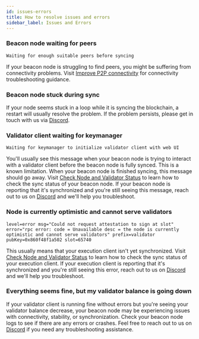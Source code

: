 ```yaml
---
id: issues-errors
title: How to resolve issues and errors
sidebar_label: Issues and Errors
---
```


### Beacon node waiting for peers

```
Waiting for enough suitable peers before syncing
```

If your beacon node is struggling to find peers, you might be suffering from connectivity problems. Visit [Improve P2P connectivity](/docs/prysm-usage/p2p-host-ip) for connectivity troubleshooting guidance.


### Beacon node stuck during sync

If your node seems stuck in a loop while it is syncing the blockchain, a restart will usually resolve the problem. If the problem persists, please get in touch with us via [Discord](https://discord.gg/prysmaticlabs).


### Validator client waiting for keymanager

```
Waiting for keymanager to initialize validator client with web UI
```

You'll usually see this message when your beacon node is trying to interact with a validator client before the beacon node is fully synced. This is a known limitation. When your beacon node is finished syncing, this message should go away. Visit [Check Node and Validator Status](../monitoring/checking-status.md) to learn how to check the sync status of your beacon node. If your beacon node is reporting that it's synchronized and you're still seeing this message, reach out to us on [Discord](https://discord.gg/prysmaticlabs) and we'll help you troubleshoot.


### Node is currently optimistic and cannot serve validators

```
level=error msg="Could not request attestation to sign at slot" error="rpc error: code = Unavailable desc = the node is currently optimistic and cannot serve validators" prefix=validator pubKey=0x860f48f1a502 slot=65740
```

This usually means that your execution client isn't yet synchronized. Visit [Check Node and Validator Status](../monitoring/checking-status.md) to learn how to check the sync status of your execution client. If your execution client is reporting that it's synchronized and you're still seeing this error, reach out to us on [Discord](https://discord.gg/prysmaticlabs) and we'll help you troubleshoot.


### Everything seems fine, but my validator balance is going down

If your validator client is running fine without errors but you're seeing your validator balance decrease, your beacon node may be experiencing issues with connectivity, stability, or synchronization. Check your beacon node logs to see if there are any errors or crashes. Feel free to reach out to us on [Discord](https://discord.gg/prysmaticlabs) if you need any troubleshooting assistance.


